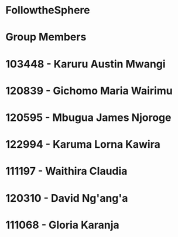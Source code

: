 # FollowtheSphere
# Group Members
# 103448 - Karuru Austin Mwangi
# 120839 - Gichomo Maria Wairimu
# 120595 - Mbugua James Njoroge
# 122994 - Karuma Lorna Kawira
# 111197 - Waithira Claudia
# 120310 - David Ng'ang'a
# 111068 - Gloria Karanja
